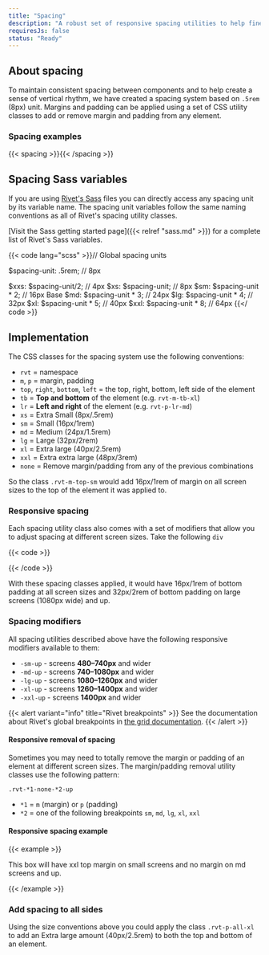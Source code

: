 ```yaml
---
title: "Spacing"
description: "A robust set of responsive spacing utilities to help fine-tune your layout."
requiresJs: false
status: "Ready"
---
```

## About spacing
To maintain consistent spacing between components and to help create a sense of vertical rhythm, we have created a spacing system based on `.5rem` (8px) unit. Margins and padding can be applied using a set of CSS utility classes to add or remove margin and padding from any element.

### Spacing examples
{{< spacing >}}{{< /spacing >}}

## Spacing Sass variables
If you are using [Rivet's Sass](https://github.com/indiana-university/rivet-source/blob/develop/src/sass/core/_variables.scss#L325) files you can directly access any spacing unit by its variable name. The spacing unit variables follow the same naming conventions as all of Rivet's spacing utility classes.

[Visit the Sass getting started page]({{< relref "sass.md" >}}) for a complete list of Rivet's Sass variables.

{{< code lang="scss" >}}// Global spacing units

$spacing-unit: .5rem;        // 8px

$xxs: $spacing-unit/2;       // 4px
$xs: $spacing-unit;          // 8px
$sm: $spacing-unit * 2;      // 16px Base
$md: $spacing-unit * 3;      // 24px
$lg: $spacing-unit * 4;      // 32px
$xl: $spacing-unit * 5;      // 40px
$xxl: $spacing-unit * 8;     // 64px
{{</ code >}}

## Implementation
The CSS classes for the spacing system use the following conventions:

- `rvt` = namespace
- `m`, `p` = margin, padding
- `top`, `right`, `bottom`, `left` = the top, right, bottom, left side of the element
- `tb` = **Top and bottom** of the element (e.g. `rvt-m-tb-xl`)
- `lr` = **Left and right** of the element (e.g. `rvt-p-lr-md`)
- `xs` = Extra Small (8px/.5rem)
- `sm` = Small (16px/1rem)
- `md` = Medium (24px/1.5rem)
- `lg` = Large (32px/2rem)
- `xl` = Extra large (40px/2.5rem)
- `xxl` = Extra extra large (48px/3rem)
- `none` = Remove margin/padding from any of the previous combinations

So the class `.rvt-m-top-sm` would add 16px/1rem of margin on all screen sizes to the top of the element it was applied to.

### Responsive spacing
Each spacing utility class also comes with a set of modifiers that allow you to adjust spacing at different screen sizes. Take the following `div`

{{< code >}}<div class="rvt-p-bottom-sm rvt-p-bottom-lg-lg-up">
    <!-- markup -->
</div>
{{< /code >}}

With these spacing classes applied, it would have 16px/1rem of bottom padding at all screen sizes and 32px/2rem of bottom padding on large screens (1080px wide) and up.

### Spacing modifiers
All spacing utilities described above have the following responsive modifiers available to them:

- `-sm-up` - screens **480–740px** and wider
- `-md-up` - screens **740–1080px** and wider
- `-lg-up` - screens **1080–1260px** and wider
- `-xl-up` - screens **1260–1400px** and wider
- `-xxl-up` - screens **1400px** and wider

{{< alert variant="info" title="Rivet breakpoints" >}}
See the documentation about Rivet's global breakpoints in [the grid documentation](../grid/#grid-breakpoints).
{{< /alert >}}

#### Responsive removal of spacing
Sometimes you may need to totally remove the margin or padding of an element at different screen sizes. The margin/padding removal utility classes use the following pattern:

`.rvt-*1-none-*2-up`

- `*1` = `m` (margin) or `p` (padding)
- `*2` = one of the following breakpoints `sm`, `md`, `lg`, `xl`, `xxl`

#### Responsive spacing example
{{< example >}}<div class="rvt-m-top-xxl rvt-m-top-none-lg-up">
  <div class="rvt-box">
    <div class="rvt-box__body">
      <p>This box will have xxl top margin on small screens and no margin on md screens and up.</p>
    </div>
  </div>
</div>
{{< /example >}}

### Add spacing to all sides
Using the size conventions above you could apply the class `.rvt-p-all-xl` to add an Extra large amount (40px/2.5rem) to both the top and bottom of an element.
